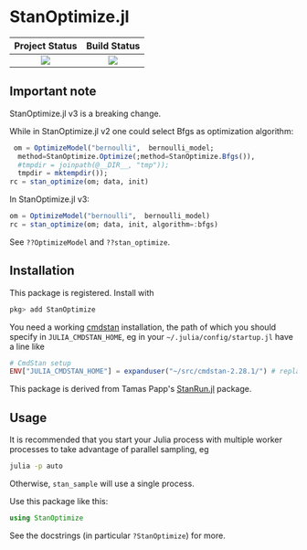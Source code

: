 # StanOptimize.jl

| **Project Status**          |  **Build Status** |
|:---------------------------:|:-----------------:|
|![][project-status-img] | ![][CI-build] |

[docs-dev-img]: https://img.shields.io/badge/docs-dev-blue.svg
[docs-dev-url]: https://stanjulia.github.io/StanOptimize.jl/latest

[docs-stable-img]: https://img.shields.io/badge/docs-stable-blue.svg
[docs-stable-url]: https://stanjulia.github.io/StanOptimize.jl/stable

[CI-build]: https://github.com/stanjulia/StanOptimize.jl/workflows/CI/badge.svg?branch=master

[issues-url]: https://github.com/stanjulia/StanOptimize.jl/issues

[project-status-img]: https://img.shields.io/badge/lifecycle-wip-orange.svg

## Important note

StanOptimize.jl v3 is a breaking change.

While in StanOptimize.jl v2 one could select Bfgs as optimization algorithm:
```Julia
 om = OptimizeModel("bernoulli",  bernoulli_model;
  method=StanOptimize.Optimize(;method=StanOptimize.Bfgs()),
  #tmpdir = joinpath(@__DIR__, "tmp"));
  tmpdir = mktempdir());
rc = stan_optimize(om; data, init)
```

In StanOptimize.jl v3:
```Julia
om = OptimizeModel("bernoulli",  bernoulli_model)
rc = stan_optimize(om; data, init, algorithm=:bfgs)
```

See `??OptimizeModel` and `??stan_optimize`.

## Installation

This package is registered. Install with

```julia
pkg> add StanOptimize
```

You need a working [cmdstan](https://mc-stan.org/users/interfaces/cmdstan.html) installation, the path of which you should specify in `JULIA_CMDSTAN_HOME`, eg in your `~/.julia/config/startup.jl` have a line like
```julia
# CmdStan setup
ENV["JULIA_CMDSTAN_HOME"] = expanduser("~/src/cmdstan-2.28.1/") # replace with your path
```

This package is derived from Tamas Papp's [StanRun.jl]() package.

## Usage

It is recommended that you start your Julia process with multiple worker processes to take advantage of parallel sampling, eg

```sh
julia -p auto
```

Otherwise, `stan_sample` will use a single process.

Use this package like this:

```julia
using StanOptimize
```

See the docstrings (in particular `?StanOptimize`) for more.
